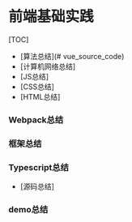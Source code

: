 # 前端基础实践
[TOC]
- [算法总结](# vue_source_code)
- [计算机网络总结]
- [JS总结]
- [CSS总结]
- [HTML总结]
### Webpack总结
### 框架总结
### Typescript总结
- [源码总结]
### demo总结